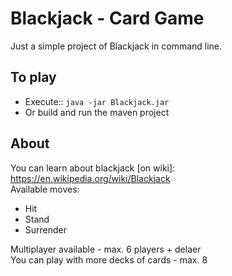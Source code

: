 # Blackjack - Card Game
Just a simple project of Blackjack in command line.


## To play
- Execute:: `java -jar Blackjack.jar`
- Or build and run the maven project

## About
You can learn about blackjack [on wiki]: https://en.wikipedia.org/wiki/Blackjack  
Available moves:  
- Hit
- Stand
- Surrender

Multiplayer available - max. 6 players + delaer  
You can play with more decks of cards - max. 8
